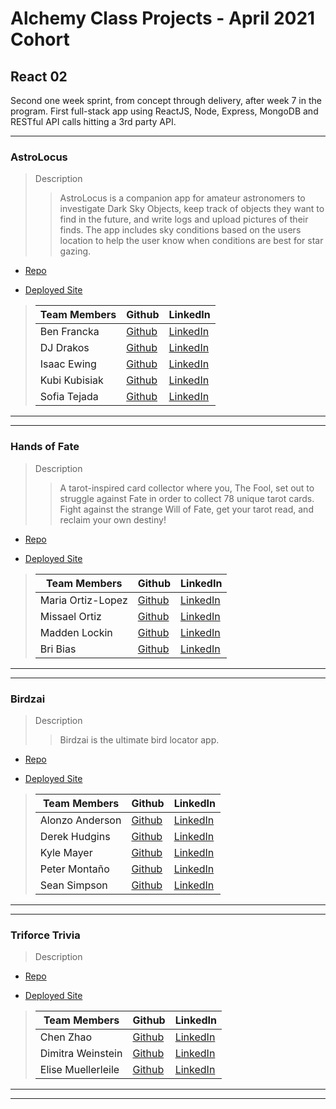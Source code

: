 # Alchemy Class Projects - April 2021 Cohort

## React 02
Second one week sprint, from concept through delivery, after week 7 in the program.  First full-stack app using ReactJS, Node, Express, MongoDB and RESTful API calls hitting a 3rd party API.
___

### AstroLocus

> Description 
>> AstroLocus is a companion app for amateur astronomers to investigate Dark Sky Objects, keep track of objects they want to find in the future, and write logs and upload pictures of their finds. The app includes sky conditions based on the users location to help the user know when conditions are best for star gazing.

* [Repo](https://github.com/Astromapi)

* [Deployed Site](https://astrolocus.netlify.app/)

>| Team Members  | Github  | LinkedIn  |
>|---|---|---|
>| Ben Francka |  [Github](https://github.com/BenFrancka)  |  [LinkedIn](https://www.linkedin.com/in/ben-francka/)  |
>| DJ Drakos |  [Github](https://github.com/dianajodrakos)  |  [LinkedIn](https://www.linkedin.com/in/dj-drakos/)  |
>| Isaac Ewing |  [Github](https://github.com/Isaac-Ewing)  |  [LinkedIn](https://www.linkedin.com/in/isaac-ewing/)  |
>| Kubi Kubisiak |  [Github](https://github.com/mckubisiak)  |  [LinkedIn](https://www.linkedin.com/in/kubisiak/)  |
>| Sofia Tejada |  [Github](https://github.com/sofiatejada)  |  [LinkedIn](https://www.linkedin.com/in/sofianais/)  |


___
___

### Hands of Fate

> Description 
>> A tarot-inspired card collector where you, The Fool, set out to struggle against Fate in order to collect 78 unique tarot cards. Fight against the strange Will of Fate, get your tarot read, and reclaim your own destiny!

* [Repo](https://github.com/hands-of-fate)

* [Deployed Site](https://hands-of-fate.netlify.app/)

>| Team Members  | Github  | LinkedIn  |
>|---|---|---|
>| Maria Ortiz-Lopez |  [Github](https://github.com/MariaOrtiz1)  |  [LinkedIn](https://www.linkedin.com/in/maria-ortiz-lopez-54392a211/)  |
>| Missael Ortiz |  [Github](https://github.com/MissaelOrtiz)  |  [LinkedIn](https://www.linkedin.com/in/missael-ortiz-8bb166212/)  |
>| Madden Lockin |  [Github](https://github.com/maddenlockin)  |  [LinkedIn](https://www.linkedin.com/in/madden-lockin/)  |
>| Bri Bias |  [Github](https://github.com/bribias)  |  [LinkedIn](https://www.linkedin.com/in/brianna-bias/)  |

___
___

### Birdzai

> Description 
>> Birdzai is the ultimate bird locator app.

* [Repo](https://github.com/f2-birds-i-fe)

* [Deployed Site](https://birdzai.netlify.app/signup)

>| Team Members  | Github  | LinkedIn  |
>|---|---|---|
>| Alonzo Anderson |  [Github](https://github.com/Alonzo-Anderson)  |  [LinkedIn](https://www.linkedin.com/in/alonzo-anderson-8a6a27172/)  |
>| Derek Hudgins |  [Github](https://github.com/DerekHudgins)  |  [LinkedIn](https://www.linkedin.com/in/derekhudgins/)  |
>| Kyle Mayer |  [Github](https://github.com/kylemayer)  |  [LinkedIn](https://www.linkedin.com/in/kyle-mayer88/)  |
>| Peter Montaño |  [Github](https://github.com/Montano-Pete)  |  [LinkedIn](https://www.linkedin.com/in/petermontano/)  |
>| Sean Simpson |  [Github](https://github.com/simpson-sean)  |  [LinkedIn](www.linkedin.com/in/simpson-sean)  |

___
___

### Triforce Trivia

> Description 
>> 

* [Repo](https://github.com/Triforce-Trivia)

* [Deployed Site](https://happy-kirch-5f5e6d.netlify.app/)

>| Team Members  | Github  | LinkedIn  |
>|---|---|---|
>| Chen Zhao |  [Github](https://github.com/chenerychen)  |  [LinkedIn](https://www.linkedin.com/in/hi-yusei/)  |
>| Dimitra Weinstein |  [Github](https://github.com/dimitraweinstein)  |  [LinkedIn](https://www.linkedin.com/in/dimitraweinstein/)  |
>| Elise Muellerleile |  [Github](https://github.com/eliamue)  |  [LinkedIn](https://www.linkedin.com/in/eliamue/)  |

___
___

